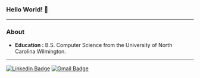### Hello World! :wave:

----------------------------------------------------------------------------
### About
-  **Education :** B.S. Computer Science from
the University of North Carolina Wilmington.
-------------------------------------------------------------------------------------------------------------------

[![Linkedin Badge](https://img.shields.io/badge/-Daniel_Clements-blue?style=flat-square&logo=Linkedin&logoColor=white&link=https://www.linkedin.com/in/clementsd/)](https://www.linkedin.com/in/clementsd/) [![Gmail Badge](https://img.shields.io/badge/-daniel@clements.work-c14438?style=flat-square&logo=Gmail&logoColor=white&link=mailto:daniel@clements.work)](mailto:daniel@clements.work)

